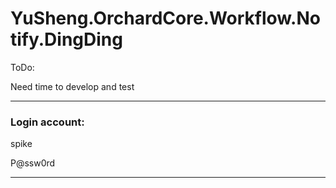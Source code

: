 # YuSheng.OrchardCore.Workflow.Notify.DingDing


ToDo:

Need time to develop and test

---

### Login account:

spike

P@ssw0rd


---

